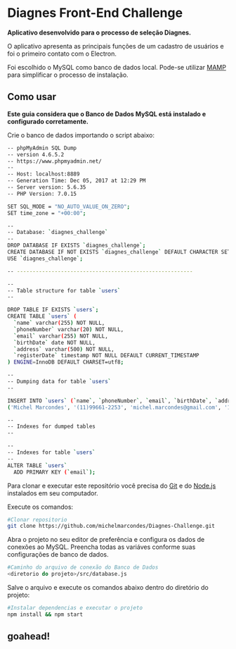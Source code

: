 # Diagnes Front-End Challenge

**Aplicativo desenvolvido para o processo de seleção Diagnes.**

O aplicativo apresenta as principais funções de um cadastro de usuários e foi o primeiro contato com o Electron.

Foi escolhido o MySQL como banco de dados local.
Pode-se utilizar [MAMP](https://www.mamp.info/en/) para simplificar o processo de instalação.


## Como usar

**Este guia considera que o Banco de Dados MySQL está instalado e configurado corretamente.**

Crie o banco de dados importando o script abaixo:

```bash
-- phpMyAdmin SQL Dump
-- version 4.6.5.2
-- https://www.phpmyadmin.net/
--
-- Host: localhost:8889
-- Generation Time: Dec 05, 2017 at 12:29 PM
-- Server version: 5.6.35
-- PHP Version: 7.0.15

SET SQL_MODE = "NO_AUTO_VALUE_ON_ZERO";
SET time_zone = "+00:00";

--
-- Database: `diagnes_challenge`
--
DROP DATABASE IF EXISTS `diagnes_challenge`;
CREATE DATABASE IF NOT EXISTS `diagnes_challenge` DEFAULT CHARACTER SET utf8 COLLATE utf8_general_ci;
USE `diagnes_challenge`;

-- --------------------------------------------------------

--
-- Table structure for table `users`
--

DROP TABLE IF EXISTS `users`;
CREATE TABLE `users` (
  `name` varchar(255) NOT NULL,
  `phoneNumber` varchar(20) NOT NULL,
  `email` varchar(255) NOT NULL,
  `birthDate` date NOT NULL,
  `address` varchar(500) NOT NULL,
  `registerDate` timestamp NOT NULL DEFAULT CURRENT_TIMESTAMP
) ENGINE=InnoDB DEFAULT CHARSET=utf8;

--
-- Dumping data for table `users`
--

INSERT INTO `users` (`name`, `phoneNumber`, `email`, `birthDate`, `address`, `registerDate`) VALUES
('Michel Marcondes', '(11)99661-2253', 'michel.marcondes@gmail.com', '1977-05-20', 'Av. Dr. Jorge Zarur, 471, nº 1501, bloco 1\nVila Ema, São José dos Campos - SP\nCEP 12243-081', '2017-12-05 09:58:57');

--
-- Indexes for dumped tables
--

--
-- Indexes for table `users`
--
ALTER TABLE `users`
  ADD PRIMARY KEY (`email`);


```

Para clonar e executar este repositório você precisa do [Git](https://git-scm.com) e do [Node.js](https://nodejs.org/en/download/) instalados em seu computador.

Execute os comandos:
```bash
#Clonar repositorio
git clone https://github.com/michelmarcondes/Diagnes-Challenge.git
```

Abra o projeto no seu editor de preferência e configura os dados de conexões ao MySQL.
Preencha todas as variáves conforme suas configurações de banco de dados.

```bash
#Caminho do arquivo de conexão do Banco de Dados
<diretorio do projeto>/src/database.js
```

Salve o arquivo e execute os comandos abaixo dentro do diretório do projeto:
```bash
#Instalar dependencias e executar o projeto
npm install && npm start
```


## goahead!
